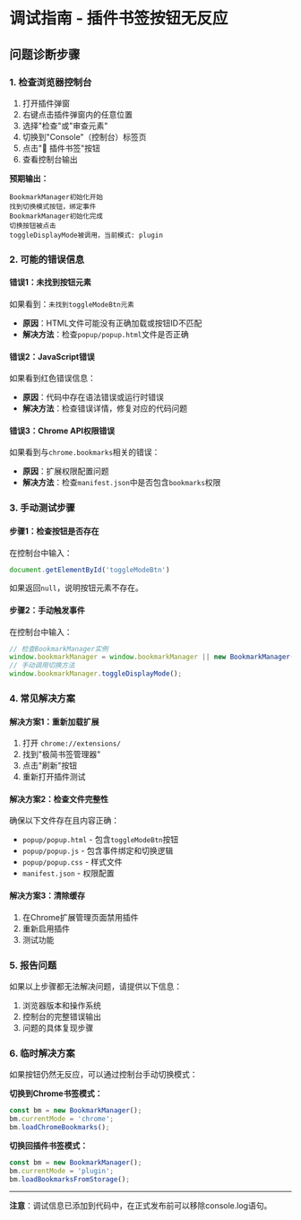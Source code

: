# 调试指南 - 插件书签按钮无反应

## 问题诊断步骤

### 1. 检查浏览器控制台
1. 打开插件弹窗
2. 右键点击插件弹窗内的任意位置
3. 选择"检查"或"审查元素"
4. 切换到"Console"（控制台）标签页
5. 点击"🔄 插件书签"按钮
6. 查看控制台输出

**预期输出：**
```
BookmarkManager初始化开始
找到切换模式按钮，绑定事件
BookmarkManager初始化完成
切换按钮被点击
toggleDisplayMode被调用，当前模式: plugin
```

### 2. 可能的错误信息

#### 错误1：未找到按钮元素
如果看到：`未找到toggleModeBtn元素`
- **原因**：HTML文件可能没有正确加载或按钮ID不匹配
- **解决方法**：检查`popup/popup.html`文件是否正确

#### 错误2：JavaScript错误
如果看到红色错误信息：
- **原因**：代码中存在语法错误或运行时错误
- **解决方法**：检查错误详情，修复对应的代码问题

#### 错误3：Chrome API权限错误
如果看到与`chrome.bookmarks`相关的错误：
- **原因**：扩展权限配置问题
- **解决方法**：检查`manifest.json`中是否包含`bookmarks`权限

### 3. 手动测试步骤

#### 步骤1：检查按钮是否存在
在控制台中输入：
```javascript
document.getElementById('toggleModeBtn')
```
如果返回`null`，说明按钮元素不存在。

#### 步骤2：手动触发事件
在控制台中输入：
```javascript
// 检查BookmarkManager实例
window.bookmarkManager = window.bookmarkManager || new BookmarkManager();
// 手动调用切换方法
window.bookmarkManager.toggleDisplayMode();
```

### 4. 常见解决方案

#### 解决方案1：重新加载扩展
1. 打开 `chrome://extensions/`
2. 找到"极简书签管理器"
3. 点击"刷新"按钮
4. 重新打开插件测试

#### 解决方案2：检查文件完整性
确保以下文件存在且内容正确：
- `popup/popup.html` - 包含`toggleModeBtn`按钮
- `popup/popup.js` - 包含事件绑定和切换逻辑
- `popup/popup.css` - 样式文件
- `manifest.json` - 权限配置

#### 解决方案3：清除缓存
1. 在Chrome扩展管理页面禁用插件
2. 重新启用插件
3. 测试功能

### 5. 报告问题

如果以上步骤都无法解决问题，请提供以下信息：
1. 浏览器版本和操作系统
2. 控制台的完整错误输出
3. 问题的具体复现步骤

### 6. 临时解决方案

如果按钮仍然无反应，可以通过控制台手动切换模式：

**切换到Chrome书签模式：**
```javascript
const bm = new BookmarkManager();
bm.currentMode = 'chrome';
bm.loadChromeBookmarks();
```

**切换回插件书签模式：**
```javascript
const bm = new BookmarkManager();
bm.currentMode = 'plugin';
bm.loadBookmarksFromStorage();
```

---

**注意**：调试信息已添加到代码中，在正式发布前可以移除console.log语句。 